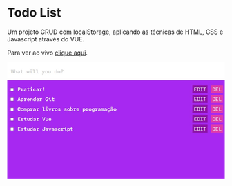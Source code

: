 # Todo List

Um projeto CRUD com localStorage, aplicando as técnicas de HTML, CSS e Javascript através do VUE.

Para ver ao vivo [clique aqui](https://gillfilho.github.io/todo-list/).

![Preview do Projeto](https://github.com/gillfilho/todo-list/blob/master/thumb.jpg?raw=true)
